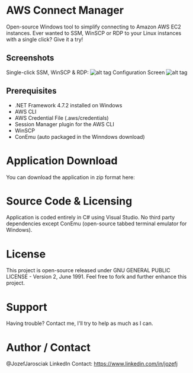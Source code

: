 # AWS Connect Manager

Open-source Windows tool to simplify connecting to Amazon AWS EC2 instances. Ever wanted to SSM, WinSCP or RDP to your Linux instances with a single click? Give it a try!

## Screenshots
Single-click SSM, WinSCP & RDP:
![alt tag](https://i.imgur.com/HIsf3Qr.png)
Configuration Screen
![alt tag](https://i.imgur.com/cDXhYPC.png)

## Prerequisites
- .NET Framework 4.7.2 installed on Windows
- AWS CLI
- AWS Credential File (.aws/credentials)
- Session Manager plugin for the AWS CLI
- WinSCP
- ConEmu (auto packaged in the Winndows download)

# Application Download
You can download the application in zip format here:

# Source Code & Licensing
Application is coded entirely in C# using Visual Studio. No third party dependencies except ConEmu (open-source tabbed terminal emulator for Windows). 

# License
This project is open-source released under GNU GENERAL PUBLIC LICENSE - Version 2, June 1991.
Feel free to fork and further enhance this project.

# Support
Having trouble? Contact me, I'll try to help as much as I can.

# Author / Contact
@JozefJarosciak 
LinkedIn Contact: https://www.linkedin.com/in/jozefj
